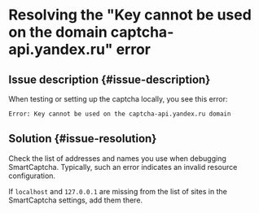 # Resolving the "Key cannot be used on the domain captcha-api.yandex.ru" error



## Issue description {#issue-description}

When testing or setting up the captcha locally, you see this error:
```
Error: Key cannot be used on the captcha-api.yandex.ru domain
```

## Solution {#issue-resolution}

Check the list of addresses and names you use when debugging SmartCaptcha. Typically, such an error indicates an invalid resource configuration.

If `localhost` and `127.0.0.1` are missing from the list of sites in the SmartCaptcha settings, add them there.
